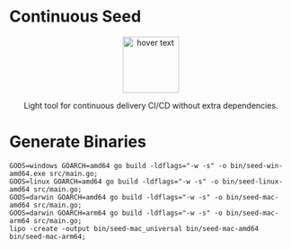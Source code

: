 # Continuous Seed
<p align="center">
  <img src="https://github.com/cloudbit-interactive/continuous-seed/blob/main/seed.png?raw=true" height="100" title="hover text">
</p>
<p align="center">
Light tool for continuous delivery CI/CD without extra dependencies.
</p>

# Generate Binaries
```
GOOS=windows GOARCH=amd64 go build -ldflags="-w -s" -o bin/seed-win-amd64.exe src/main.go;
GOOS=linux GOARCH=amd64 go build -ldflags="-w -s" -o bin/seed-linux-amd64 src/main.go; 
GOOS=darwin GOARCH=amd64 go build -ldflags="-w -s" -o bin/seed-mac-amd64 src/main.go;
GOOS=darwin GOARCH=arm64 go build -ldflags="-w -s" -o bin/seed-mac-arm64 src/main.go;
lipo -create -output bin/seed-mac_universal bin/seed-mac-amd64 bin/seed-mac-arm64;
```
